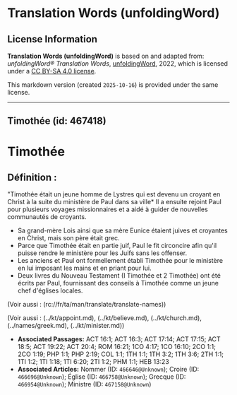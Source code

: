 # Translation Words (unfoldingWord)

## License Information

**Translation Words (unfoldingWord)** is based on and adapted from: _unfoldingWord® Translation Words_, [unfoldingWord](https://unfoldingword.org/utw), 2022, which is licensed under a [CC BY-SA 4.0 license](https://creativecommons.org/licenses/by-sa/4.0/legalcode.en).

This markdown version (created `2025-10-16`) is provided under the same license.



--------------------------------

## Timothée (id: 467418)

Timothée
========

Définition :
------------

"Timothée était un jeune homme de Lystres qui est devenu un croyant en Christ à la suite du ministère de Paul dans sa ville\* Il a ensuite rejoint Paul pour plusieurs voyages missionnaires et a aidé à guider de nouvelles communautés de croyants.

* Sa grand\-mère Lois ainsi que sa mère Eunice étaient juives et croyantes en Christ, mais son père était grec.
* Parce que Timothée était en partie juif, Paul le fit circoncire afin qu'il puisse rendre le ministère pour les Juifs sans les offenser.
* Les anciens et Paul ont formellement établi Timothée pour le ministère en lui imposant les mains et en priant pour lui.
* Deux livres du Nouveau Testament (I Timothée et 2 Timothée) ont été écrits par Paul, fournissant des conseils à Timothée comme un jeune chef d'églises locales.

(Voir aussi : (rc://fr/ta/man/translate/translate\-names))

(Voir aussi : (../kt/appoint.md), (../kt/believe.md), (../kt/church.md), (../names/greek.md), (../kt/minister.md))

* **Associated Passages:** ACT 16:1; ACT 16:3; ACT 17:14; ACT 17:15; ACT 18:5; ACT 19:22; ACT 20:4; ROM 16:21; 1CO 4:17; 1CO 16:10; 2CO 1:1; 2CO 1:19; PHP 1:1; PHP 2:19; COL 1:1; 1TH 1:1; 1TH 3:2; 1TH 3:6; 2TH 1:1; 1TI 1:2; 1TI 1:18; 1TI 6:20; 2TI 1:2; PHM 1:1; HEB 13:23
* **Associated Articles:** Nommer (ID: `466646@Unknown`); Croire (ID: `466696@Unknown`); Église (ID: `466758@Unknown`); Grecque (ID: `466954@Unknown`); Ministre (ID: `467158@Unknown`)


